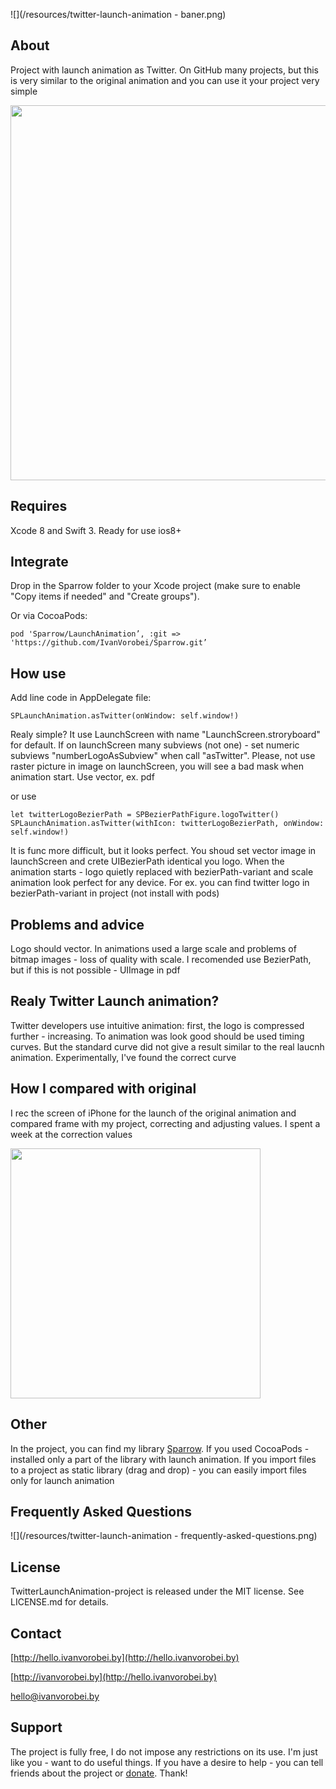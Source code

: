 ![](/resources/twitter-launch-animation - baner.png)

## About
Project with launch animation as Twitter. On GitHub many projects, but this is very similar to the original animation and you can use it your project very simple

<img src="https://raw.githubusercontent.com/IvanVorobei/TwitterLaunchAnimation/master/resources/twitter-launch-animation - mockup_preview.gif" width="600">

## Requires
Xcode 8 and Swift 3. Ready for use ios8+

## Integrate

Drop in the Sparrow folder to your Xcode project (make sure to enable "Copy items if needed" and "Create groups").

Or via CocoaPods:
    
    pod 'Sparrow/LaunchAnimation’, :git => 'https://github.com/IvanVorobei/Sparrow.git’

## How use
Add line code in AppDelegate file:

	SPLaunchAnimation.asTwitter(onWindow: self.window!)

Realy simple? It use LaunchScreen with name "LaunchScreen.stroryboard" for default. If on launchScreen many subviews (not one) - set numeric subviews "numberLogoAsSubview" when call "asTwitter". Please, not use raster picture in image on launchScreen, you will see a bad mask when animation start. Use vector, ex. pdf

or use 

	let twitterLogoBezierPath = SPBezierPathFigure.logoTwitter()
    SPLaunchAnimation.asTwitter(withIcon: twitterLogoBezierPath, onWindow: self.window!)

It is func more difficult, but it looks perfect. You shoud set vector image in launchScreen and crete UIBezierPath identical you logo. When the animation starts - logo quietly replaced with bezierPath-variant and scale animation look perfect for any device. For ex. you can find twitter logo in bezierPath-variant in project (not install with pods)

## Problems and advice
Logo should vector. In animations used a large scale and problems of bitmap images - loss of quality with scale. I recomended use BezierPath, but if this is not possible - UIImage in pdf

## Realy Twitter Launсh animation?
Twitter developers use intuitive animation: first, the logo is compressed further - increasing. To animation was look good should be used timing curves. But the standard curve did not give a result similar to the real laucnh animation. Experimentally, I've found the correct curve

##  How I compared with original
I rec the screen of iPhone for the launch of the original animation and compared frame with my project, correcting and adjusting values. I spent a week at the correction values

<img src="https://raw.githubusercontent.com/IvanVorobei/TwitterLaunchAnimation/master/resources/twitter-launch-animation - compare.gif" width="400">

## Other
In the project, you can find my library [Sparrow](https://github.com/IvanVorobei/Sparrow). If you used CocoaPods - installed only a part of the library with launch animation. If you import files to a project as static library (drag and drop) - you can easily import files only for launch animation

## Frequently Asked Questions
![](/resources/twitter-launch-animation - frequently-asked-questions.png)

## License
TwitterLaunchAnimation-project is released under the MIT license. See LICENSE.md for details.

## Contact
 
[http://hello.ivanvorobei.by](http://hello.ivanvorobei.by)

[http://ivanvorobei.by](http://hello.ivanvorobei.by)

hello@ivanvorobei.by

## Support
The project is fully free, I do not impose any restrictions on its use. I'm just like you - want to do useful things. If you have a desire to help - you can tell friends about the project or [donate](http://ivanvorobei.by/donate). Thank!
